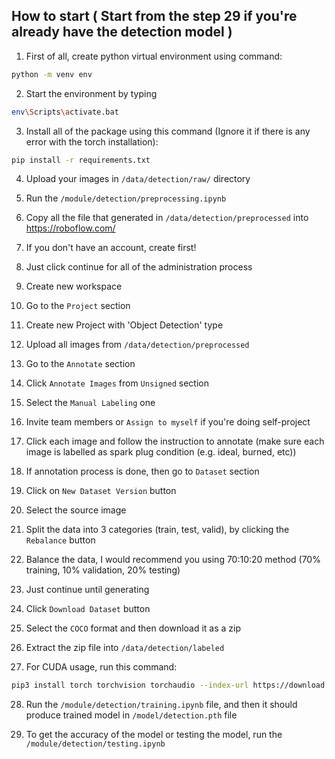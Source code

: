 
## How to start ( Start from the step 29 if you're already have the detection model )

1. First of all, create python virtual environment using command:


```bash
python -m venv env
```


2. Start the environment by typing

```bash
env\Scripts\activate.bat
```


3. Install all of the package using this command (Ignore it if there is any error with the torch installation):


```bash
pip install -r requirements.txt
```

4. Upload your images in `/data/detection/raw/` directory

5. Run the `/module/detection/preprocessing.ipynb`

6. Copy all the file that generated in `/data/detection/preprocessed` into https://roboflow.com/

7. If you don't have an account, create first!

8. Just click continue for all of the administration process

9. Create new workspace

10. Go to the `Project` section

11. Create new Project with 'Object Detection' type

12. Upload all images from `/data/detection/preprocessed`

13. Go to the `Annotate` section

14. Click `Annotate Images` from `Unsigned` section

15. Select the `Manual Labeling` one

16. Invite team members or `Assign to myself` if you're doing self-project

17. Click each image and follow the instruction to annotate (make sure each image is labelled as spark plug condition (e.g. ideal, burned, etc))

18. If annotation process is done, then go to `Dataset` section

19. Click on `New Dataset Version` button

20. Select the source image

21. Split the data into 3 categories (train, test, valid), by clicking the `Rebalance` button

22. Balance the data, I would recommend you using 70:10:20 method (70% training, 10% validation, 20% testing)

23. Just continue until generating

24. Click `Download Dataset` button

25. Select the `COCO` format and then download it as a zip

26. Extract the zip file into `/data/detection/labeled`

27. For CUDA usage, run this command:
```bash
pip3 install torch torchvision torchaudio --index-url https://download.pytorch.org/whl/cu124
```

28. Run the `/module/detection/training.ipynb` file, and then it should produce trained model in `/model/detection.pth` file

29. To get the accuracy of the model or testing the model, run the `/module/detection/testing.ipynb`